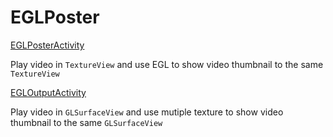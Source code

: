 # EGLPoster

[EGLPosterActivity](https://github.com/WanghongLin/EGLPoster/blob/master/app/src/main/java/com/wanghong/eglposter/EGLPosterActivity.java)

Play video in `TextureView` and use EGL to show video thumbnail to the same `TextureView`

[EGLOutputActivity](https://github.com/WanghongLin/EGLPoster/blob/master/app/src/main/java/com/wanghong/eglposter/EGLOutputActivity.java)

Play video in `GLSurfaceView` and use mutiple texture to show video thumbnail to the same `GLSurfaceView`
